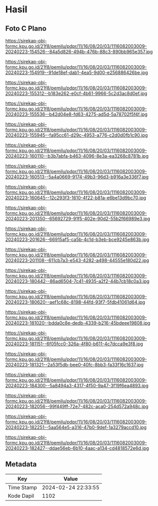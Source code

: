 # Hasil

## Foto C Plano

https://sirekap-obj-formc.kpu.go.id/21f8/pemilu/pdpr/11/16/08/20/03/1116082003009-20240223-154526--84a5d826-494b-476b-88c3-890bb965e357.jpg

https://sirekap-obj-formc.kpu.go.id/21f8/pemilu/pdpr/11/16/08/20/03/1116082003009-20240223-154919--91de18ef-dab1-4ea5-9d00-e256886426be.jpg

https://sirekap-obj-formc.kpu.go.id/21f8/pemilu/pdpr/11/16/08/20/03/1116082003009-20240223-155312--b183e262-e0cf-4b61-9966-5c2d3ac8d0ef.jpg

https://sirekap-obj-formc.kpu.go.id/21f8/pemilu/pdpr/11/16/08/20/03/1116082003009-20240223-155536--b42d04e8-fd63-4275-ad5d-5a78702f5f4f.jpg

https://sirekap-obj-formc.kpu.go.id/21f8/pemilu/pdpr/11/16/08/20/03/1116082003009-20240223-155945--fa95cc61-d29c-4953-a776-c2d0d0fb1c90.jpg

https://sirekap-obj-formc.kpu.go.id/21f8/pemilu/pdpr/11/16/08/20/03/1116082003009-20240223-160110--b3b7abfa-b463-4096-8e3a-ea3268c8781b.jpg

https://sirekap-obj-formc.kpu.go.id/21f8/pemilu/pdpr/11/16/08/20/03/1116082003009-20240223-160513--5a4a0669-9174-49b3-96d3-b916a3e336f7.jpg

https://sirekap-obj-formc.kpu.go.id/21f8/pemilu/pdpr/11/16/08/20/03/1116082003009-20240223-160645--12c293f3-1610-4f22-b81a-e6be13d9bc70.jpg

https://sirekap-obj-formc.kpu.go.id/21f8/pemilu/pdpr/11/16/08/20/03/1116082003009-20240223-201350--65692729-91f5-402e-90d2-55b2f66989e3.jpg

https://sirekap-obj-formc.kpu.go.id/21f8/pemilu/pdpr/11/16/08/20/03/1116082003009-20240223-201626--66915af5-ca5b-4c1d-b3eb-bce9245e863b.jpg

https://sirekap-obj-formc.kpu.go.id/21f8/pemilu/pdpr/11/16/08/20/03/1116082003009-20240223-201108--611cb7a3-e543-4282-a498-44555e180d22.jpg

https://sirekap-obj-formc.kpu.go.id/21f8/pemilu/pdpr/11/16/08/20/03/1116082003009-20240223-180442--86ad6504-7c41-4935-a2f2-44b7cb18c0a3.jpg

https://sirekap-obj-formc.kpu.go.id/21f8/pemilu/pdpr/11/16/08/20/03/1116082003009-20240223-180620--aef1c68c-8198-44fd-93f7-5fdb41061d64.jpg

https://sirekap-obj-formc.kpu.go.id/21f8/pemilu/pdpr/11/16/08/20/03/1116082003009-20240223-181020--bdda0c8e-dedb-4339-b216-45bdeee19808.jpg

https://sirekap-obj-formc.kpu.go.id/21f8/pemilu/pdpr/11/16/08/20/03/1116082003009-20240223-181151--6f05fcc0-326a-4f80-b611-4c7dcca9e3f8.jpg

https://sirekap-obj-formc.kpu.go.id/21f8/pemilu/pdpr/11/16/08/20/03/1116082003009-20240223-181321--2a53f5db-bee0-40fc-8bb3-fa33f16c1637.jpg

https://sirekap-obj-formc.kpu.go.id/21f8/pemilu/pdpr/11/16/08/20/03/1116082003009-20240223-184300--5a8494a3-4317-4f50-9a47-3f19f6ea4893.jpg

https://sirekap-obj-formc.kpu.go.id/21f8/pemilu/pdpr/11/16/08/20/03/1116082003009-20240223-182056--99f449ff-72e7-482c-aca0-254d572a948c.jpg

https://sirekap-obj-formc.kpu.go.id/21f8/pemilu/pdpr/11/16/08/20/03/1116082003009-20240223-182251--5aa564e5-a316-47b0-9def-1a3279accd10.jpg

https://sirekap-obj-formc.kpu.go.id/21f8/pemilu/pdpr/11/16/08/20/03/1116082003009-20240223-182427--ddae56eb-6b10-4aac-a134-cd4818572e6d.jpg


## Metadata

| Key        | Value               |
| ---------- | ------------------- |
| Time Stamp | 2024-02-24 22:33:55 |
| Kode Dapil | 1102                |



